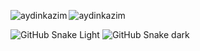 <p><img align="left" src="https://github-readme-stats.vercel.app/api/top-langs?username=aydinkazim&show_icons=true&locale=en&layout=compact" alt="aydinkazim" /></p>
<p><img align="center" src="https://spotify-github-profile.vercel.app/api/view?uid=je4p1how0jbyca00i7pou4igp&cover_image=true&theme=default" alt="aydinkazim" /></p>

![GitHub Snake Light](github-snake.svg#gh-light-mode-only)
![GitHub Snake dark](github-snake-dark.svg#gh-dark-mode-only)




<!--
### Hi there 👋

**aydinkazim/aydinkazim** is a ✨ _special_ ✨ repository because its `README.md` (this file) appears on your GitHub profile.

Here are some ideas to get you started:

- 🔭 I’m currently working on ...
- 🌱 I’m currently learning ...
- 👯 I’m looking to collaborate on ...
- 🤔 I’m looking for help with ...
- 💬 Ask me about ...
- 📫 How to reach me: ...
- 😄 Pronouns: ...
- ⚡ Fun fact: ...
-->
